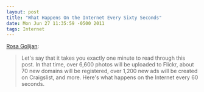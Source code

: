 ```yaml
---
layout: post
title: "What Happens On the Internet Every Sixty Seconds"
date: Mon Jun 27 11:35:59 -0500 2011
tags: Internet
---
```

[Rosa Golijan](http://technolog.msnbc.msn.com/_news/2011/06/16/6874191-what-happens-on-the-internet-every-60-seconds):

> Let's say that it takes you exactly one minute to read through this post. In that time, over 6,600 photos will be uploaded to Flickr, about 70 new domains will be registered, over 1,200 new ads will be created on Craigslist, and more. Here's what happens on the Internet every 60 seconds.

